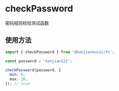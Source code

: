 # checkPassword
密码规则校验测试函数

## 使用方法

```ts
import { checkPassword } from '@kanjianmusic/fn';

const password = 'kanjian123';

checkPassword(password, {
  min: 6,
  max: 20,
}); // true
```
